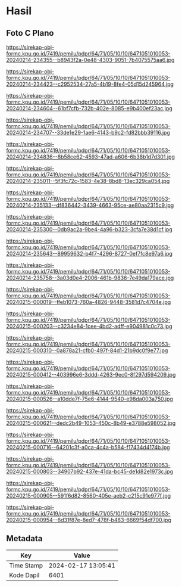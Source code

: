 # Hasil

## Foto C Plano

https://sirekap-obj-formc.kpu.go.id/7419/pemilu/pdpr/64/71/05/10/10/6471051010053-20240214-234355--b8943f2a-0e48-4303-9051-7b4075575aa6.jpg

https://sirekap-obj-formc.kpu.go.id/7419/pemilu/pdpr/64/71/05/10/10/6471051010053-20240214-234423--c2952534-27a5-4b19-8fe4-05d15d245964.jpg

https://sirekap-obj-formc.kpu.go.id/7419/pemilu/pdpr/64/71/05/10/10/6471051010053-20240214-234604--61bf7cfb-732b-402e-8085-e9b400ef23ac.jpg

https://sirekap-obj-formc.kpu.go.id/7419/pemilu/pdpr/64/71/05/10/10/6471051010053-20240214-234707--33de1e29-1ae6-4143-b9c2-fd82bbb39116.jpg

https://sirekap-obj-formc.kpu.go.id/7419/pemilu/pdpr/64/71/05/10/10/6471051010053-20240214-234836--8b58ce62-4593-47ad-a606-6b38b1d7d301.jpg

https://sirekap-obj-formc.kpu.go.id/7419/pemilu/pdpr/64/71/05/10/10/6471051010053-20240214-235011--5f3fc72c-1583-4e38-8bd8-13ec329ca054.jpg

https://sirekap-obj-formc.kpu.go.id/7419/pemilu/pdpr/64/71/05/10/10/6471051010053-20240214-235133--df836442-3439-4663-95ce-ae80aa2315c9.jpg

https://sirekap-obj-formc.kpu.go.id/7419/pemilu/pdpr/64/71/05/10/10/6471051010053-20240214-235300--0db9ac2a-9be4-4a96-b323-3cfa7e38d1cf.jpg

https://sirekap-obj-formc.kpu.go.id/7419/pemilu/pdpr/64/71/05/10/10/6471051010053-20240214-235643--89959632-b4f7-4296-8727-0ef7fc8e97a6.jpg

https://sirekap-obj-formc.kpu.go.id/7419/pemilu/pdpr/64/71/05/10/10/6471051010053-20240214-235758--3a03d0e4-2006-461b-9836-7e49da179ace.jpg

https://sirekap-obj-formc.kpu.go.id/7419/pemilu/pdpr/64/71/05/10/10/6471051010053-20240215-000019--ffeb1073-760a-4826-9448-3581d7c4704e.jpg

https://sirekap-obj-formc.kpu.go.id/7419/pemilu/pdpr/64/71/05/10/10/6471051010053-20240215-000203--c3234e84-1cee-4bd2-adff-e904981c0c73.jpg

https://sirekap-obj-formc.kpu.go.id/7419/pemilu/pdpr/64/71/05/10/10/6471051010053-20240215-000310--0a878a21-cfb0-497f-84d1-21b9dc0f9e77.jpg

https://sirekap-obj-formc.kpu.go.id/7419/pemilu/pdpr/64/71/05/10/10/6471051010053-20240215-000412--403996e6-3ddd-4263-9ec0-8f297d594209.jpg

https://sirekap-obj-formc.kpu.go.id/7419/pemilu/pdpr/64/71/05/10/10/6471051010053-20240215-000526--a10dde7f-75e6-4144-9540-e98da003a750.jpg

https://sirekap-obj-formc.kpu.go.id/7419/pemilu/pdpr/64/71/05/10/10/6471051010053-20240215-000621--dedc2b49-1053-450c-8b49-e3788e598052.jpg

https://sirekap-obj-formc.kpu.go.id/7419/pemilu/pdpr/64/71/05/10/10/6471051010053-20240215-000716--64201c3f-a0ca-4c4a-b584-f17434d4174b.jpg

https://sirekap-obj-formc.kpu.go.id/7419/pemilu/pdpr/64/71/05/10/10/6471051010053-20240215-000803--34907b92-437e-41da-bc45-de1d82e1973c.jpg

https://sirekap-obj-formc.kpu.go.id/7419/pemilu/pdpr/64/71/05/10/10/6471051010053-20240215-000905--591f6d82-8560-405e-aeb2-c215c91e977f.jpg

https://sirekap-obj-formc.kpu.go.id/7419/pemilu/pdpr/64/71/05/10/10/6471051010053-20240215-000954--6d31f87e-8ed7-478f-b483-6669f54df700.jpg


## Metadata

| Key        | Value               |
| ---------- | ------------------- |
| Time Stamp | 2024-02-17 13:05:41 |
| Kode Dapil | 6401                |



